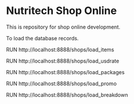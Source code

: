 # Nutritech Shop Online
This is repository for shop online development.

To load the database records.

RUN http://localhost:8888/shops/load_items

RUN http://localhost:8888/shops/load_usdrate

RUN http://localhost:8888/shops/load_packages

RUN http://localhost:8888/shops/load_promo

RUN http://localhost:8888/shops/load_breakdown